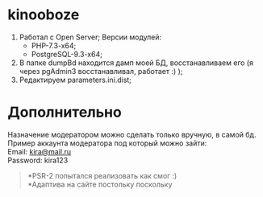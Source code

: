 # kinooboze
1. Работал с Open Server;
	Версии модулей:
	-	PHP-7.3-x64;
	-	PostgreSQL-9.3-x64;
2. В папке dumpBd находится дамп моей БД, восстанавливаем его (я через pgAdmin3 восстанавливал, работает :) );
3. Редактируем parameters.ini.dist;

# Дополнительно
Назначение модератором можно сделать только вручную, в самой бд.  
Пример аккаунта модератора под который можно зайти:  
Email: kira@mail.ru  
Password: kira123  
  
>*PSR-2 попытался реализовать как смог :)  
>*Адаптива на сайте постольку поскольку
